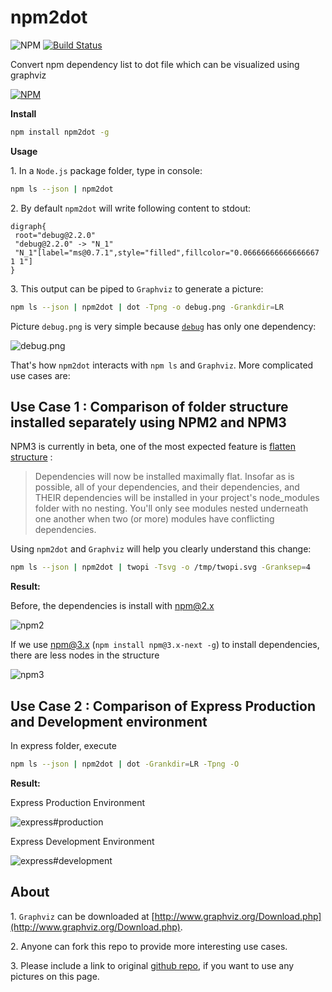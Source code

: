 # npm2dot
![NPM](https://david-dm.org/wyvernnot/npm2dot.svg)
[![Build Status](https://travis-ci.org/wyvernnot/npm2dot.svg?branch=master)](https://travis-ci.org/wyvernnot/npm2dot)

Convert npm dependency list to dot file which can be visualized using graphviz

[![NPM](https://nodei.co/npm/npm2dot.png)](https://nodei.co/npm/npm2dot/)

**Install**

```sh
npm install npm2dot -g
```

**Usage**

1\. In a `Node.js` package folder, type in console:

```sh
npm ls --json | npm2dot
```

2\. By default `npm2dot` will write following content to stdout:

```
digraph{
 root="debug@2.2.0"
 "debug@2.2.0" -> "N_1"
 "N_1"[label="ms@0.7.1",style="filled",fillcolor="0.06666666666666667 1 1"]
}
```

3\. This output can be piped to `Graphviz` to generate a picture:

```sh
npm ls --json | npm2dot | dot -Tpng -o debug.png -Grankdir=LR
```

Picture `debug.png` is very simple because [`debug`](https://www.npmjs.com/package/debug) has only one dependency:

![debug.png](doc/debug.png)

That's how `npm2dot` interacts with `npm ls` and `Graphviz`. More complicated use cases are:

## Use Case 1 : Comparison of folder structure installed separately using NPM2 and NPM3

NPM3 is currently in beta, one of the most expected feature is [flatten structure](http://www.infoq.com/news/2015/06/npm) :

> Dependencies will now be installed maximally flat. Insofar as is possible, all of your dependencies,
> and their dependencies, and THEIR dependencies will be installed in your project's node_modules folder with no nesting. 
> You'll only see modules nested underneath one another when two (or more) modules have conflicting dependencies.

Using `npm2dot` and `Graphviz` will help you clearly understand this change:

```sh
npm ls --json | npm2dot | twopi -Tsvg -o /tmp/twopi.svg -Granksep=4
```

**Result:**

Before, the dependencies is install with npm@2.x

![npm2](doc/oneapmfed@npm2.png)

If we use npm@3.x (`npm install npm@3.x-next -g`) to install dependencies, there are less nodes in the structure

![npm3](doc/oneapmfed@npm3.png)

## Use Case 2 : Comparison of Express Production and Development environment

In express folder, execute

```sh
npm ls --json | npm2dot | dot -Grankdir=LR -Tpng -O
```

**Result:**

Express Production Environment

![express#production](doc/express.production.png)

Express Development Environment

![express#development](doc/express.dev.png)

## About

1\. `Graphviz` can be downloaded at [http://www.graphviz.org/Download.php](http://www.graphviz.org/Download.php).

2\. Anyone can fork this repo to provide more interesting use cases.

3\. Please include a link to original [github repo](https://github.com/wyvernnot/npm2dot), if you want to use any pictures on this page.



